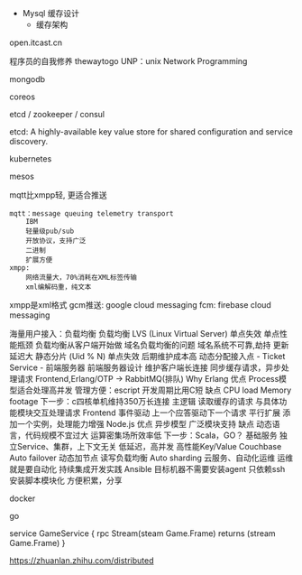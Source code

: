 - Mysql 缓存设计
  - 缓存架构

open.itcast.cn

程序员的自我修养
thewaytogo
UNP：unix Network Programming




mongodb



coreos

etcd / zookeeper / consul

etcd: A highly-available key value store for shared configuration and service discovery.

kubernetes

mesos


mqtt比xmpp轻, 更适合推送


    mqtt：message queuing telemetry transport
        IBM
        轻量级pub/sub
        开放协议，支持广泛
        二进制
        扩展方便
    xmpp:
        网络流量大，70%消耗在XML标签传输
        xml编解码重，纯文本


xmpp是xml格式
gcm推送: google cloud messaging
fcm: firebase cloud messaging


海量用户接入：负载均衡
    负载均衡 LVS (Linux Virtual Server)
        单点失效
        单点性能瓶颈
    负载均衡从客户端开始做
    域名负载均衡的问题
        域名系统不可靠,劫持
        更新延迟大
    静态分片 (Uid % N)
        单点失效
        后期维护成本高
    动态分配接入点
        - Ticket Service
        - 前端服务器
前端服务器设计
    维护客户端长连接
    同步缓存请求，异步处理请求
    Frontend,Erlang/OTP -> RabbitMQ(排队)
Why Erlang
    优点
        Process模型适合处理高并发
        管理方便：escript
        开发周期比用C短
    缺点
        CPU load
        Memory footage
    下一步：c四核单机维持350万长连接
主逻辑
    读取缓存的请求
    与具体功能模块交互处理请求
        Frontend
    事件驱动
        上一个应答驱动下一个请求
    平行扩展
        添加一个实例，处理能力增强
    Node.js
        优点
            异步模型
            广泛模块支持
        缺点
            动态语言，代码规模不宜过大
            运算密集场所效率低
        下一步：Scala，GO？
基础服务
    独立Service、集群，上下文无关
    低延迟，高并发
高性能Key/Value
    Couchbase
        Auto failover
        动态加节点
        读写负载均衡
        Auto sharding
云服务、自动化运维
    运维就是要自动化
    持续集成开发实践
    Ansible
        目标机器不需要安装agent
        只依赖ssh
        安装脚本模块化
            方便积累，分享







docker

go

service GameService {
    rpc Stream(steam Game.Frame) returns (stream Game.Frame)
}



https://zhuanlan.zhihu.com/distributed
